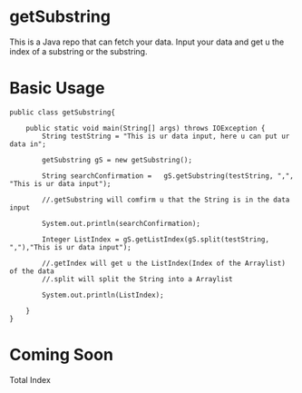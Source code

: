 # getSubstring
This is a Java repo that can fetch your data. Input your data and get u the index of a substring or the substring. 

# Basic Usage
```
public class getSubstring{

    public static void main(String[] args) throws IOException {
        String testString = "This is ur data input, here u can put ur data in";

        getSubstring gS = new getSubstring();

        String searchConfirmation =   gS.getSubstring(testString, ",", "This is ur data input");

        //.getSubstring will comfirm u that the String is in the data input

        System.out.println(searchConfirmation);

        Integer ListIndex = gS.getListIndex(gS.split(testString, ","),"This is ur data input");

        //.getIndex will get u the ListIndex(Index of the Arraylist) of the data
        //.split will split the String into a Arraylist

        System.out.println(ListIndex);

    }
}
```
# Coming Soon
  Total Index
  

